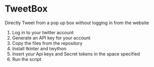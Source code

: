 # TweetBox
Directly Tweet from a pop up box without logging in from the website

1. Log in to your twitter account
2. Generate an API key for your account
3. Copy the files from the repository
4. Install tkinter and twython
5. Insert your Api keys and Secret tokens in the space specified
6. Run the script
